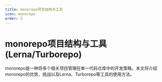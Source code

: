 ```yaml
---
title: monorepo项目结构与工具
icon: monorepo
order: 5
---
```


# monorepo项目结构与工具(Lerna/Turborepo)

monorepo是一种将多个相关项目管理在单一代码仓库中的开发策略。本文将介绍monorepo的优势、挑战以及Lerna、Turborepo等工具的使用方法。

